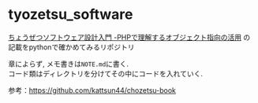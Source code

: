 # tyozetsu_software
[ちょうぜつソフトウェア設計入門 -PHPで理解するオブジェクト指向の活用](https://gihyo.jp/book/2022/978-4-297-13234-7) の記載をpythonで確かめてみるリポジトリ

章によらず, メモ書きは`NOTE.md`に書く.  
コード類はディレクトリを分けてその中にコードを入れていく.

参考：https://github.com/kattsun44/chozetsu-book
